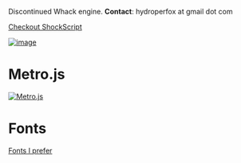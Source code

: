 Discontinued Whack engine. **Contact**: hydroperfox at gmail dot com

[Checkout ShockScript](https://shockscript.github.io/ls/)

[![image](https://github.com/user-attachments/assets/fcd485bc-3897-4eda-8c49-616369a14ff5)](https://github.com/jetenginex)

# Metro.js

[![Metro.js](https://github.com/user-attachments/assets/d4c6cf5f-0538-45d3-8450-e4d77eb8b29a)](https://github.com/hydroperx/metro.js)

# Fonts

[Fonts I prefer](https://github.com/hydroperx/freefonts)
